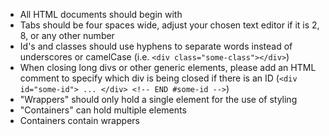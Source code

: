 
- All HTML documents should begin with <!DOCTYPE html>
- Tabs should be four spaces wide, adjust your chosen text editor if it is 2, 8, or any other number
- Id's and classes should use hyphens to separate words instead of underscores or camelCase (i.e. `<div class="some-class"></div>`)
- When closing long divs or other generic elements, please add an HTML comment to specify which div is being closed if there is an ID (`<div id="some-id"> ... </div> <!-- END #some-id -->`)
- "Wrappers" should only hold a single element for the use of styling
- "Containers" can hold multiple elements
- Containers contain wrappers
